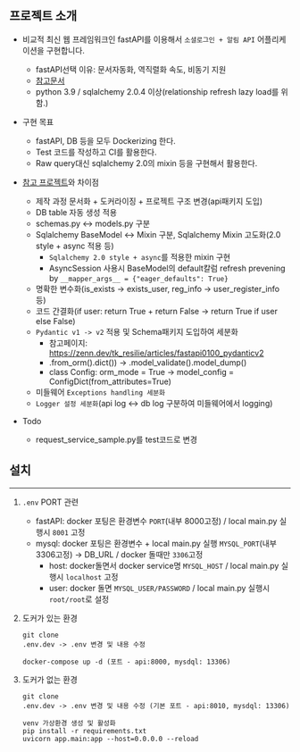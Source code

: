 ## 프로젝트 소개

- 비교적 최신 웹 프레임워크인 fastAPI를 이용해서 `소셜로그인 + 알림 API` 어플리케이션을 구현합니다.
    - fastAPI선택 이유: 문서자동화, 역직렬화 속도, 비동기 지원
    - [참고문서](https://tech.kakaopay.com/post/image-processing-server-framework/)
    - python 3.9 / sqlalchemy 2.0.4 이상(relationship refresh lazy load를 위함.)
- 구현 목표
    - fastAPI, DB 등을 모두 Dockerizing 한다.
    - Test 코드를 작성하고 CI를 활용한다.
    - Raw query대신 sqlalchemy 2.0의 mixin 등을 구현해서 활용한다.

- [참고 프로젝트](https://github.com/riseryan89/notification-api)와 차이점
    - 제작 과정 문서화 + 도커라이징 + 프로젝트 구조 변경(api패키지 도입)
    - DB table 자동 생성 적용
    - schemas.py <-> models.py 구분
    - Sqlalchemy BaseModel <-> Mixin 구분, Sqlalchemy Mixin 고도화(2.0 style + async 적용 등)
        - `Sqlalchemy 2.0 style + async`를 적용한 mixin 구현
        - AsyncSession 사용시 BaseModel의 default칼럼 refresh prevening by `__mapper_args__ = {"eager_defaults": True}`
    - 명확한 변수화(is_exists -> exists_user, reg_info -> user_register_info 등)
    - 코드 간결화(if user: return True + return False -> return True if user else False)
    - `Pydantic v1 -> v2` 적용 및 Schema패키지 도입하여 세분화
        - 참고페이지: https://zenn.dev/tk_resilie/articles/fastapi0100_pydanticv2
        - .from_orm().dict()) -> .model_validate().model_dump()
        - class Config: orm_mode = True -> model_config = ConfigDict(from_attributes=True)
    - 미들웨어 `Exceptions handling 세분화`
    - `Logger 설정 세분화`(api log <-> db log 구분하여 미들웨어에서 logging)

- Todo
    - request_service_sample.py를 test코드로 변경

## 설치

---

1. `.env` PORT 관련
    - fastAPI: docker 포팅은 환경변수 `PORT`(내부 8000고정) / local main.py 실행시 `8001` 고정 
    - mysql: docker 포팅은 환경변수 + local main.py 실행 `MYSQL_PORT`(내부 3306고정) -> DB_URL / docker 돌때만 `3306`고정
        - host: docker돌면서 docker service명 `MYSQL_HOST`  / local main.py 실행시 `localhost` 고정
        - user: docker 돌면 `MYSQL_USER/PASSWORD` / local main.py 실행시 `root/root`로 설정

2. 도커가 있는 환경
    ```shell
    git clone
    .env.dev -> .env 변경 및 내용 수정
   
    docker-compose up -d (포트 - api:8000, mysdql: 13306)
    ```

3. 도커가 없는 환경
    ```shell
    git clone
    .env.dev -> .env 변경 및 내용 수정 (기본 포트 - api:8010, mysdql: 13306)
    
    venv 가상환경 생성 및 활성화
    pip install -r requirements.txt
    uvicorn app.main:app --host=0.0.0.0 --reload
    ```
